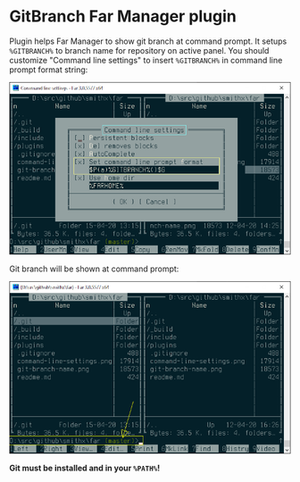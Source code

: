 # GitBranch Far Manager plugin

Plugin helps Far Manager to show git branch at command prompt. It setups `%GITBRANCH%` to branch name for repository on active panel. You should customize "Command line settings" to insert `%GITBRANCH%` in command line prompt format string:

![Far Manager plugin show git branch](command-line-settings.png)

Git branch will be shown at command prompt:

![Far Manager plugin show git branch](git-branch-name.png)

**Git must be installed and in your `%PATH%`!**
